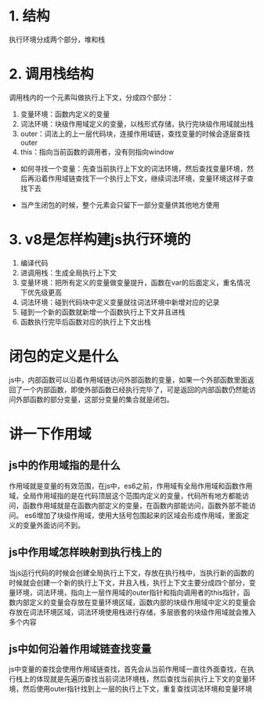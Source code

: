 # 1. 结构
执行环境分成两个部分，堆和栈

# 2. 调用栈结构
调用栈内的一个元素叫做执行上下文，分成四个部分：
1. 变量环境：函数内定义的变量
2. 词法环境：块级作用域定义的变量，以栈形式存储，执行完块级作用域就出栈
3. outer：词法上的上一层代码块，连接作用域链，查找变量的时候会逐层查找outer
4. this：指向当前函数的调用者，没有则指向window

- 如何寻找一个变量：先查当前执行上下文的词法环境，然后查找变量环境，然后再沿着作用域链查找下一个执行上下文，继续词法环境，变量环境这样子查找下去

- 当产生闭包的时候，整个元素会只留下一部分变量供其他地方使用

# 3. v8是怎样构建js执行环境的
1. 编译代码
2. 进调用栈：生成全局执行上下文
3. 变量环境：把所有定义的变量做变量提升，函数在var的后面定义，重名情况下优先级更高
4. 词法环境：碰到代码块中定义变量就往词法环境中新增对应的记录
5. 碰到一个新的函数就新增一个函数执行上下文并且进栈
6. 函数执行完毕后函数对应的执行上下文出栈

# 闭包的定义是什么
js中，内部函数可以沿着作用域链访问外部函数的变量，如果一个外部函数里面返回了一个内部函数，即使外部函数已经执行完毕了，可是返回的内部函数仍然能访问外部函数的部分变量，这部分变量的集合就是闭包。

# 讲一下作用域
## js中的作用域指的是什么
作用域就是变量的有效范围，在js中，es6之前，作用域有全局作用域和函数作用域，全局作用域指的是在代码顶层这个范围内定义的变量，代码所有地方都能访问，函数作用域就是在函数内部定义的变量，在函数内部能访问，函数外部不能访问。
es6增加了块级作用域，使用大括号包围起来的区域会形成作用域，里面定义的变量外面访问不到。
## js中作用域怎样映射到执行栈上的
当js运行代码的时候会创建全局执行上下文，存放在执行栈中，当执行新的函数的时候就会创建一个新的执行上下文，并且入栈，执行上下文主要分成四个部分，变量环境，词法环境，指向上一层作用域的outer指针和指向调用者的this指针，函数内部定义的变量会存放在变量环境区域，函数内部的块级作用域中定义的变量会存放在词法环境区域，词法环境使用栈进行存储，多层嵌套的块级作用域就会推入多个内容
## js中如何沿着作用域链查找变量
js中变量的查找会使用作用域链查找，首先会从当前作用域一直往外面查找，在执行栈上的体现就是先遍历查找当前词法环境栈，然后查找当前执行上下文的变量环境，然后使用outer指针找到上一层的执行上下文，重复查找词法环境和变量环境
